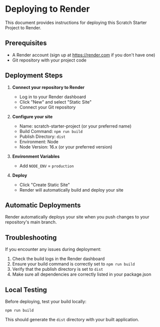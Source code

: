 # Deploying to Render

This document provides instructions for deploying this Scratch Starter Project to Render.

## Prerequisites

- A Render account (sign up at https://render.com if you don't have one)
- Git repository with your project code

## Deployment Steps

1. **Connect your repository to Render**
   - Log in to your Render dashboard
   - Click "New" and select "Static Site"
   - Connect your Git repository

2. **Configure your site**
   - Name: scratch-starter-project (or your preferred name)
   - Build Command: `npm run build`
   - Publish Directory: `dist`
   - Environment: Node
   - Node Version: 16.x (or your preferred version)

3. **Environment Variables**
   - Add `NODE_ENV` = `production`

4. **Deploy**
   - Click "Create Static Site"
   - Render will automatically build and deploy your site

## Automatic Deployments

Render automatically deploys your site when you push changes to your repository's main branch.

## Troubleshooting

If you encounter any issues during deployment:

1. Check the build logs in the Render dashboard
2. Ensure your build command is correctly set to `npm run build`
3. Verify that the publish directory is set to `dist`
4. Make sure all dependencies are correctly listed in your package.json

## Local Testing

Before deploying, test your build locally:

```
npm run build
```

This should generate the `dist` directory with your built application.